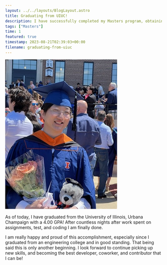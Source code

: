 ```yaml
---
layout: ../../layouts/BlogLayout.astro
title: Graduating from UIUC!
description: I have successfully completed my Masters program, obtaining a Computer Science degree with a perfect 4.00!
tags: ["Masters"]
time: 1
featured: true
timestamp: 2023-08-21T02:39:03+00:00
filename: graduating-from-uiuc
---
```


![happy-to-graduate](/src/images/blog/uiuc-graduation.jpeg)

As of today, I have graduated from the University of Illinois, Urbana Champaign with a 4.00 GPA! After countless nights after work spent on assignments, test, and coding I am finally done.

I am really happy and proud of this accomplishment, especially since I graduated from an engineering college and in good standing. That being said this is only another beginning. I look forward to continue picking up new skills, and becoming the best developer, coworker, and contributor that I can be!
